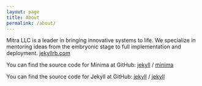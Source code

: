 ```yaml
---
layout: page
title: About
permalink: /about/
---
```


Mitra LLC is a leader in bringing innovative systems to life.  We specialize in mentoring ideas from the embryonic stage to full implementation and deployment.  [jekyllrb.com](https://jekyllrb.com/)

You can find the source code for Minima at GitHub:
[jekyll][jekyll-organization] /
[minima](https://github.com/jekyll/minima)

You can find the source code for Jekyll at GitHub:
[jekyll][jekyll-organization] /
[jekyll](https://github.com/jekyll/jekyll)


[jekyll-organization]: https://github.com/jekyll
